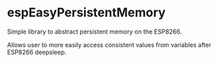 # espEasyPersistentMemory

Simple library to abstract persistent memory on the ESP8266.

Allows user to more easily access consistent values from variables after ESP8266 deepsleep.





